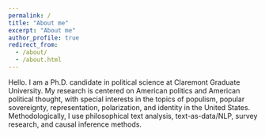 ```yaml
---
permalink: /
title: "About me"
excerpt: "About me"
author_profile: true
redirect_from: 
  - /about/
  - /about.html
---
```


Hello. I am a Ph.D. candidate in political science at Claremont Graduate University. My research is centered on American politics and  American political thought, with special interests in the topics of populism, popular sovereignty, representation, polarization, and identity in the United States. Methodologically, I use philosophical text analysis, text-as-data/NLP, survey research, and causal inference methods.
